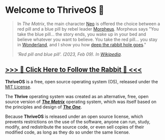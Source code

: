 # Welcome to **ThriveOS** 👋

> In _The Matrix_, the main character [Neo](https://en.wikipedia.org/wiki/Neo_(The_Matrix)  "Neo (The Matrix)") is offered the choice between a red pill and a blue pill by rebel leader [Morpheus](https://en.wikipedia.org/wiki/Morpheus_(The_Matrix)  "Morpheus (The Matrix)"). Morpheus says "You take the blue pill... the story ends, you wake up in your bed and believe whatever you want to believe. You take the red pill... you stay in [Wonderland](https://en.wikipedia.org/wiki/Alice%27s_Adventures_in_Wonderland  "Alice's Adventures in Wonderland"), and I show you how [deep the rabbit hole goes](https://en.wikipedia.org/wiki/Down_the_rabbit_hole  "Down the rabbit hole")."
>
> *'Red pill and blue pill'. (2023, Feb 09). In [_Wikipedia_](https://en.wikipedia.org/wiki/Red_pill_and_blue_pill#:~:text=Morpheus%20says%20%22You%20take%20the,deep%20the%20rabbit%20hole%20goes.%22).*

##  [>>> 💊 Click Here to Follow the Rabbit 🐇 <<<](https://github.com/ThriveADRIAN/THRIVE.AI/blob/main/*thrive_os.py)

**ThriveOS** is a free, open source operating system (OS), released under the [MIT License](https://en.wikipedia.org/wiki/MIT_License).

The **Thrive** operating system was created as an alternative, free, open source version of [***The Matrix***](https://en.wikipedia.org/wiki/The_Matrix_%28franchise%29) operating system, which was itself based on the principles and design of [***The One***](https://en.wikipedia.org/wiki/Love).

Because **ThriveOS** is released under an open source license, which prevents restrictions on the use of the software, anyone can run, study, modify, and redistribute the source code, or even sell copies of their modified code, as long as they do so under the same license.